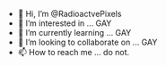 - 👋 Hi, I’m @RadioactvePixels
- 👀 I’m interested in ... GAY
- 🌱 I’m currently learning ... GAY
- 💞️ I’m looking to collaborate on ... GAY
- 📫 How to reach me ... do not.

<!---
RadioactvePixels/RadioactvePixels is a ✨ special ✨ repository because its `README.md` (this file) appears on your GitHub profile.
You can click the Preview link to take a look at your changes.
--->
